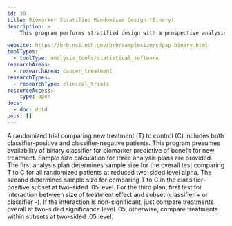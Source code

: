 ```yaml
---
id: 39
title: Biomarker Stratified Randomized Design (Binary)
description: >
    This program performs stratified design with a prospective analysis plan and binary endpoint.

website: https://brb.nci.nih.gov/brb/samplesize/sdpap_binary.html
toolTypes:
  - toolType: analysis_tools/statistical_software
researchAreas:
  - researchArea: cancer_treatment
researchTypes:
  - researchType: clinical_trials
resourceAccess:
    type: open
docs:
  - doc: dctd
pocs: []
---
```

A randomized trial comparing new treatment (T) to control (C) includes both classifier-positive and classifier-negative patients. This program presumes  availability of binary classifier for biomarker predictive of benefit for new treatment. Sample size calculation for three analysis plans are provided. The first analysis plan determines sample size for the overall test comparing T to C for all randomized patients at reduced two-sided level alpha.  The second determines sample size for comparing T to C in the classifier-positive subset at two-sided .05 level.  For the third plan, first test for interaction between size of treatment effect and subset (classifier + or classifier -). If the interaction is non-significant, just compare treatments overall at two-sided significance level .05, otherwise, compare treatments within subsets at two-sided .05 level.